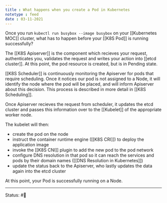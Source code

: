 ```yaml
---
title : What happens when you create a Pod in Kubernetes
notetype : feed
date : 03-11-2021
---
```


Once you run `kubectl run busybox --image busybox` on your [[Kubernetes MOC]] cluster, what has to happen before your [[K8S Pod]] is running successfully?

The [[K8S Apiserver]] is the component which recieves your request, authenticates you, validates the request and writes your action into [[etcd cluster]]. At this point, the pod resource is created, but is in Pending state.

[[K8S Scheduler]] is continuously monitoring the Apiserver for pods that require scheduling. Once it notices our pod is not assigned to a Node, it will identify the node where the pod will be placed, and will inform Apiserver about this decision. This process is described in more detail in [[K8S Scheduling]].

Once Apiserver recieves the request from scheduler, it updates the etcd cluster and passes this information over to the [[Kubelet]] of the appropriate worker node.

The kubelet will then:

- create the pod on the node
- instruct the container runtime engine ([[K8S CRI]]) to deploy the application image
- invoke the [[K8S CNI]] plugin to add the new pod to the pod network
- configure DNS resolution in that pod so it can reach the services and pods by their domain names ([[DNS Resolution in Kubernetes]])
- update the status back to the Apiserver, who lastly updates the data again into the etcd cluster

At this point, your Pod is successfully running on a Node.
 

-----

Status: #🌲 